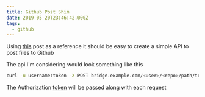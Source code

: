 ```yaml
---
title: Github Post Shim
date: 2019-05-20T23:46:42.000Z
tags:
  - github
---
```


Using [this] post as a reference it should be easy to create a simple API to post files to Github

The api I'm considering would look something like this

```bash
curl -u username:token -X POST bridge.example.com/<user>/<repo>/path/to/file < file
```

The Authorization [token] will be passed along with each request

[this]: http://www.levibotelho.com/development/commit-a-file-with-the-github-api/
[token]: https://developer.github.com/v3/auth/#via-oauth-tokens